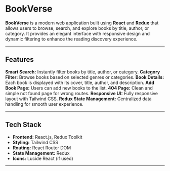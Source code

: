 # BookVerse

**BookVerse** is a modern web application built using **React** and **Redux** that allows users to browse, search, and explore books by title, author, or category. It provides an elegant interface with responsive design and dynamic filtering to enhance the reading discovery experience.

---

## Features

**Smart Search:** Instantly filter books by title, author, or category.
**Category Filter:** Browse books based on selected genres or categories.
**Book Details:** Each book is displayed with its cover, title, author, and description.
**Add Book Page:** Users can add new books to the list.
**404 Page:** Clean and simple not found page for wrong routes.
**Responsive UI:** Fully responsive layout with Tailwind CSS.
**Redux State Management:** Centralized data handling for smooth user experience.

---

## Tech Stack

- **Frontend:** React.js, Redux Toolkit
- **Styling:** Tailwind CSS
- **Routing:** React Router DOM
- **State Management:** Redux
- **Icons:** Lucide React (if used)

---
